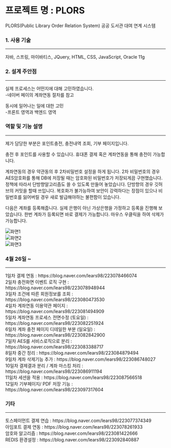 # 프로젝트 명 : PLORS
PLORS(Public Library Order Relation System)
공공 도서관 대여 연계 시스템

### 1. 사용 기술
<hr/>
자바, 스프링, 마이바티스, JQuery, HTML, CSS, JavaScript, Oracle 11g

### 2. 설계 주안점
<hr/>
<p>
실제 프로세스는 어떤지에 대해 고민하였습니다.<br>
  -네이버 페이의 계좌연동 절차를 참고

동시에 일어나는 일에 대한 고민<br>
  -프론트 영역과 백엔드 영역
</p>

### 역할 및 기능 설명
<hr/>
<p>
제가 담당한 부분은 포인트충전, 충전내역 조회, 기부 페이지입니다.

충전 후 포인트를 사용할 수 있습니다.
휴대폰 결제 혹은 계좌연동을 통해 충전이 가능합니다.

계좌연동의 경우
약관동의 후 2차비밀번호 설정을 하게 됩니다.
2차 비밀번호의 경우 AES암호화를 통해 DB에 저장될 때는 암호화된 비밀번호가 저장되게끔 구현했습니다.
정책에 따라서 단방향알고리즘도 쓸 수 있도록 만들어 놓았습니다.
단방향의 경우 깃허브의 커밋을 할때 쓰입니다. 복호화가 불가능하여 
보안이 강력하다는 장점이 있으나 비밀번호를 잃어버릴 경우 새로 발급해야하는
불편함이 있습니다.

다음은 계좌를 등록해줍니다.
실제 은행이 아닌 가상은행을 가정하고 등록을 진행해 보았습니다.
한번 계좌가 등록되면 바로 결제가 가능합니다.
마우스 우클릭을 하여 삭제가 가능합니다.
  

</p>

![화면1](https://user-images.githubusercontent.com/96603612/237048835-f3b64f3a-401f-4a40-a070-2d173654d158.png)
<br>
![화면2](https://user-images.githubusercontent.com/96603612/237048848-bbce5aaa-00eb-4655-85a6-3a3a41d5f135.png)
<br>
![화면3](https://user-images.githubusercontent.com/96603612/237048856-0052f671-71f7-4f12-9eb7-a2e0834f39cd.png)

### 4월 26일 ~ 
<hr/>
1일차 결제 연동 : https://blog.naver.com/lears98/223078466074<br>
2일차 충전화면 이벤트 로직 구현 : https://blog.naver.com/lears98/223078948944<br>
3일차 조건에 따른 회원정보를 조회 : https://blog.naver.com/lears98/223080473530<br>
4일차 계좌연동 이용약관 페이지 : https://blog.naver.com/lears98/223081494909<br>
5일차 계좌연동 프로세스 전면수정 (토요일)  : https://blog.naver.com/lears98/223082251924<br>
6일차 계좌 충전 페이지 디테일한 부분 (일요일) : https://blog.naver.com/lears98/223082842900 <br>
7일차 AES를 서비스로직으로 분리 : https://blog.naver.com/lears98/223083388717<br>
8일차 중간 정리 : https://blog.naver.com/lears98/223084879494<br>
9일차 계좌 삭제기능 추가 : https://blog.naver.com/lears98/223086748027<br>
10일차 결제결과 분리 / 계좌 마스킹 처리 : https://blog.naver.com/lears98/223086911194<br>
11일차 세션을 적용 : https://blog.naver.com/lears98/223087566518<br>
12일차 기부페이지/ PDF 저장 기능 : https://blog.naver.com/lears98/223097317604<br>





### 기타
<hr/>
토스페이먼트 결제 연습 : https://blog.naver.com/lears98/223077374349<br>
아임포트 결제 연동 : https://blog.naver.com/lears98/223078261933<br>
암호와 알고리즘 : https://blog.naver.com/lears98/223081422666<br>
REDIS 환경설정 : https://blog.naver.com/lears98/223092840887<br>

